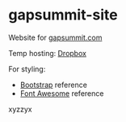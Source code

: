 # gapsummit-site
Website for [gapsummit.com](http://www.gapsummit.com)

Temp hosting: [Dropbox](https://dl.dropboxusercontent.com/u/833721/gapsummit-site/index.html)

For styling:
- [Bootstrap](http://getbootstrap.com/components/) reference
- [Font Awesome](http://fortawesome.github.io/Font-Awesome/icons/) reference

xyzzyx 

